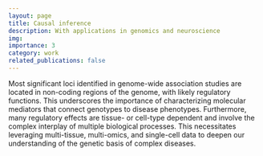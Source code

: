 ```yaml
---
layout: page
title: Causal inference
description: With applications in genomics and neuroscience
img:
importance: 3
category: work
related_publications: false
---
```


Most significant loci identified in genome-wide association studies are located in non-coding regions of the genome, with likely regulatory functions. This underscores the importance of characterizing molecular mediators that connect genotypes to disease phenotypes. Furthermore, many regulatory effects are tissue- or cell-type dependent and involve the complex interplay of multiple biological processes. This necessitates leveraging multi-tissue, multi-omics, and single-cell data to deepen our understanding of the genetic basis of complex diseases.
